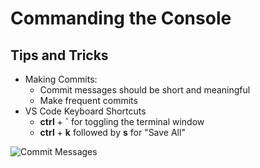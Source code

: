 # Commanding the Console

## Tips and Tricks

- Making Commits:
    - Commit messages should be short and meaningful
    - Make frequent commits
- VS Code Keyboard Shortcuts
    - **ctrl** + **`** for toggling the terminal window
    - **ctrl** + **k** followed by **s** for "Save All"
    
![Commit Messages](https://imgs.xkcd.com/comics/git_commit.png)